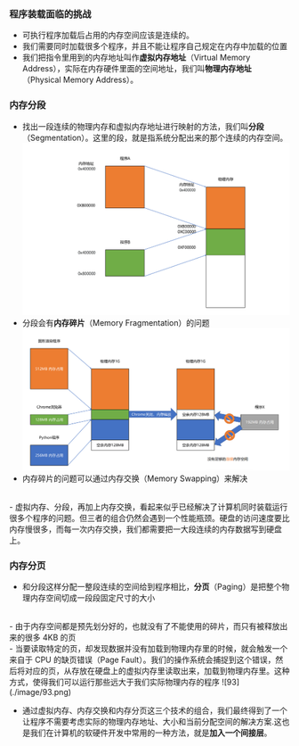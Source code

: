 ### 程序装载面临的挑战
- 可执行程序加载后占用的内存空间应该是连续的。
- 我们需要同时加载很多个程序，并且不能让程序自己规定在内存中加载的位置
- 我们把指令里用到的内存地址叫作**虚拟内存地址**（Virtual Memory Address），实际在内存硬件里面的空间地址，我们叫**物理内存地址**（Physical Memory Address）。

### 内存分段
- 找出一段连续的物理内存和虚拟内存地址进行映射的方法，我们叫**分段**（Segmentation）。这里的段，就是指系统分配出来的那个连续的内存空间。
![91](./image/91.png)
- 分段会有**内存碎片**（Memory Fragmentation）的问题
![92](./image/92.png)
- 内存碎片的问题可以通过内存交换（Memory Swapping）来解决
<br>
- 虚拟内存、分段，再加上内存交换，看起来似乎已经解决了计算机同时装载运行很多个程序的问题。但三者的组合仍然会遇到一个性能瓶颈。硬盘的访问速度要比内存慢很多，而每一次内存交换，我们都需要把一大段连续的内存数据写到硬盘上。

### 内存分页
- 和分段这样分配一整段连续的空间给到程序相比，**分页**（Paging）是把整个物理内存空间切成一段段固定尺寸的大小
<br>
- 由于内存空间都是预先划分好的，也就没有了不能使用的碎片，而只有被释放出来的很多 4KB 的页
<br>
- 当要读取特定的页，却发现数据并没有加载到物理内存里的时候，就会触发一个来自于 CPU 的缺页错误（Page Fault）。我们的操作系统会捕捉到这个错误，然后将对应的页，从存放在硬盘上的虚拟内存里读取出来，加载到物理内存里。这种方式，使得我们可以运行那些远大于我们实际物理内存的程序
![93](./image/93.png)

- 通过虚拟内存、内存交换和内存分页这三个技术的组合，我们最终得到了一个让程序不需要考虑实际的物理内存地址、大小和当前分配空间的解决方案.这也是我们在计算机的软硬件开发中常用的一种方法，就是**加入一个间接层**。